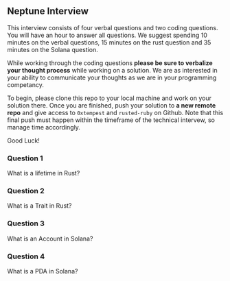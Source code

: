 ## Neptune Interview

This interview consists of four verbal questions and two coding questions. You will have an hour to answer all questions. We suggest spending 10 minutes on the verbal questions, 15 minutes on the rust question and 35 minutes on the Solana question.

While working through the coding questions **please be sure to verbalize your thought process** while working on a solution. We are as interested in your ability to communicate your thoughts as we are in your programming competancy. 

To begin, please clone this repo to your local machine and work on your solution there. Once you are finished, push your solution to **a new remote repo** and give access to `0xtempest` and `rusted-ruby` on Github. Note that this final push must happen within the timeframe of the technical intervew, so manage time accordingly. 

Good Luck!

### Question 1
What is a lifetime in Rust?

### Question 2
What is a Trait in Rust?

### Question 3
What is an Account in Solana?

### Question 4
What is a PDA in Solana?